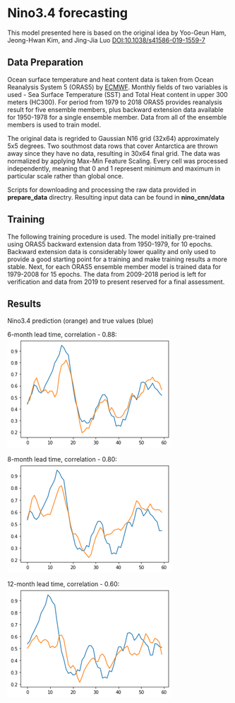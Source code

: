 # Nino3.4 forecasting
This model presented here is based on the original idea by Yoo-Geun Ham, Jeong-Hwan Kim, and Jing-Jia Luo [DOI:10.1038/s41586-019-1559-7](https://doi.org/10.1038/s41586-019-1559-7)

## Data Preparation

Ocean surface temperature and heat content data is taken from Ocean Reanalysis System 5 (ORAS5) by [ECMWF](https://www.ecmwf.int/en/research/climate-reanalysis/ocean-reanalysis). Monthly fields of two variables is used - Sea Surface Temperature (SST) and Total Heat content in upper 300 meters (HC300). For period from 1979 to 2018 ORAS5 provides reanalysis result for five ensemble members, plus backward extension data available for 1950-1978 for a single ensemble member. Data from all of the ensemble members is used to train model.

The original data is regrided to Gaussian N16 grid (32x64) approximately 5x5 degrees. Two southmost data rows that cover Antarctica are thrown away since they have no data, resulting in 30x64 final grid. The data was normalized by applying Max-Min Feature Scaling. Every cell was processed independently, meaning that 0 and 1 represent minimum and maximum in particular scale rather than global once. 

Scripts for downloading and processing the raw data provided in **prepare_data** directry. Resulting input data can be found in **nino_cnn/data**

## Training

The following training procedure is used. The model initially pre-trained using ORAS5 backward extension data from 1950-1979, for 10 epochs. Backward extension data is considerably lower quality and only used to provide a good starting point for a training and make training results a more stable. Next, for each ORAS5 ensemble member model is trained data for 1979-2008 for 15 epochs. The data from 2009-2018 period is left for verification and data from 2019 to present reserved for a final assessment.

## Results
Nino3.4 prediction (orange) and true values (blue)

6-month lead time,  correlation - 0.88:
![alt text](https://github.com/kokorev/Nino_CNN/raw/master/img/prediction_6m_corr088.png "6-month lead time prediction")

8-month lead time,  correlation - 0.80:
![alt text](https://github.com/kokorev/Nino_CNN/raw/master/img/prediction_8m_corr080.png "8-month lead time prediction")

12-month lead time,  correlation - 0.60:
![alt text](https://github.com/kokorev/Nino_CNN/raw/master/img/prediction_12m_corr060.png "12-month lead time prediction")